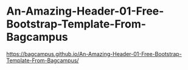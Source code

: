# An-Amazing-Header-01-Free-Bootstrap-Template-From-Bagcampus

https://bagcampus.github.io/An-Amazing-Header-01-Free-Bootstrap-Template-From-Bagcampus/
